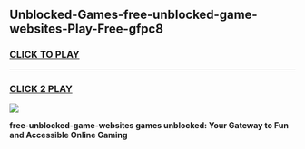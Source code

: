
## Unblocked-Games-free-unblocked-game-websites-Play-Free-gfpc8
<h3>
<a href="https://premium76.site?title=free-unblocked-game-websites&ref=17A">CLICK TO PLAY</a></h3>
<hr>

<h3>
<a href="https://premium76.site?title=free-unblocked-game-websites&ref=17A">CLICK 2 PLAY</a>
  
</h3>

<a href="https://premium76.site?title=free-unblocked-game-websites&ref=17A"><img src="https://clearcache.store/games.png"></a>


**free-unblocked-game-websites games unblocked: Your Gateway to Fun and Accessible Online Gaming**

